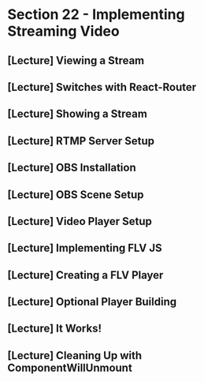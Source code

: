 # Section 22 - Implementing Streaming Video

## [Lecture] Viewing a Stream

## [Lecture] Switches with React-Router

## [Lecture] Showing a Stream

## [Lecture] RTMP Server Setup

## [Lecture] OBS Installation

## [Lecture] OBS Scene Setup

## [Lecture] Video Player Setup

## [Lecture] Implementing FLV JS

## [Lecture] Creating a FLV Player

## [Lecture] Optional Player Building

## [Lecture] It Works!

## [Lecture] Cleaning Up with ComponentWillUnmount
